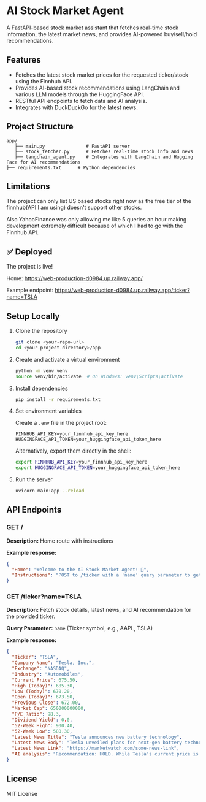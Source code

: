 # AI Stock Market Agent

A FastAPI-based stock market assistant that fetches real-time stock information, the latest market news, and provides AI-powered buy/sell/hold recommendations.

## Features

- Fetches the latest stock market prices for the requested ticker/stock using the Finnhub API.
- Provides AI-based stock recommendations using LangChain and various LLM models through the HuggingFace API.
- RESTful API endpoints to fetch data and AI analysis.
- Integrates with DuckDuckGo for the latest news.

## Project Structure

```
app/
   ├── main.py               # FastAPI server
   ├── stock_fetcher.py      # Fetches real-time stock info and news
   ├── langchain_agent.py    # Integrates with LangChain and Hugging Face for AI recommendations
├── requirements.txt      # Python dependencies
```

## Limitations

The project can only list US based stocks right now as the free tier of the finnhub(API I am using) doesn't support other stocks.

Also YahooFinance was only allowing me like 5 queries an hour making development extremely difficult because of which I had to go with the Finnhub API. 

## ✅ Deployed
The project is live!

Home: https://web-production-d0984.up.railway.app/

Example endpoint: https://web-production-d0984.up.railway.app/ticker?name=TSLA

## Setup Locally

1. Clone the repository

   ```bash
   git clone <your-repo-url>
   cd <your-project-directory>/app
   ```

2. Create and activate a virtual environment

   ```bash
   python -m venv venv
   source venv/bin/activate  # On Windows: venv\Scripts\activate
   ```

3. Install dependencies

   ```bash
   pip install -r requirements.txt
   ```

4. Set environment variables

   Create a `.env` file in the project root:

   ```
   FINNHUB_API_KEY=your_finnhub_api_key_here
   HUGGINGFACE_API_TOKEN=your_huggingface_api_token_here
   ```

   Alternatively, export them directly in the shell:

   ```bash
   export FINNHUB_API_KEY=your_finnhub_api_key_here
   export HUGGINGFACE_API_TOKEN=your_huggingface_api_token_here
   ```

5. Run the server

   ```bash
   uvicorn main:app --reload
   ```

## API Endpoints

### GET /

**Description:** Home route with instructions

**Example response:**

```json
{
  "Home": "Welcome to the AI Stock Market Agent! 🚀",
  "Instructions": "POST to /ticker with a 'name' query parameter to get stock data and recent news."
}
```

### GET /ticker?name=TSLA

**Description:** Fetch stock details, latest news, and AI recommendation for the provided ticker.

**Query Parameter:** `name` (Ticker symbol, e.g., AAPL, TSLA)

**Example response:**

```json
{
  "Ticker": "TSLA",
  "Company Name": "Tesla, Inc.",
  "Exchange": "NASDAQ",
  "Industry": "Automobiles",
  "Current Price": 675.50,
  "High (Today)": 685.30,
  "Low (Today)": 670.20,
  "Open (Today)": 673.50,
  "Previous Close": 672.00,
  "Market Cap": 650000000000,
  "P/E Ratio": 98.3,
  "Dividend Yield": 0.0,
  "52-Week High": 900.40,
  "52-Week Low": 580.30,
  "Latest News Title": "Tesla announces new battery technology",
  "Latest News Body": "Tesla unveiled plans for next-gen battery technology during its annual event...",
  "Latest News Link": "https://marketwatch.com/some-news-link",
  "AI analysis": "Recommendation: HOLD. While Tesla's current price is near its weekly average and recent news is positive, the stock shows signs of stabilization."
}
```

## License

MIT License

